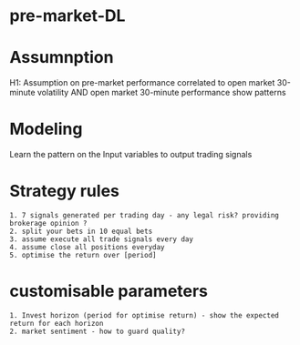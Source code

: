 # pre-market-DL

# Assumnption
H1: Assumption on pre-market performance correlated to open market 30-minute volatility AND open market 30-minute performance show patterns

# Modeling
Learn the pattern on the Input variables to output trading signals

# Strategy rules
    1. 7 signals generated per trading day - any legal risk? providing brokerage opinion ?
    2. split your bets in 10 equal bets
    3. assume execute all trade signals every day 
    4. assume close all positions everyday
    5. optimise the return over [period]

# customisable parameters
    1. Invest horizon (period for optimise return) - show the expected return for each horizon
    2. market sentiment - how to guard quality?
